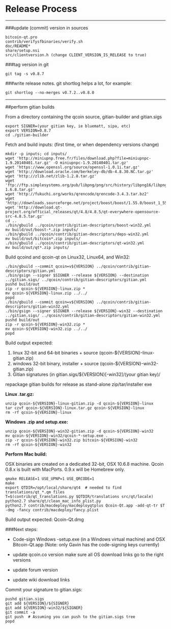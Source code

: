 Release Process
====================

* * *

###update (commit) version in sources


	bitcoin-qt.pro
	contrib/verifysfbinaries/verify.sh
	doc/README*
	share/setup.nsi
	src/clientversion.h (change CLIENT_VERSION_IS_RELEASE to true)

###tag version in git

	git tag -s v0.8.7

###write release notes. git shortlog helps a lot, for example:

	git shortlog --no-merges v0.7.2..v0.8.0

* * *

##perform gitian builds

 From a directory containing the qcoin source, gitian-builder and gitian.sigs
  
	export SIGNER=(your gitian key, ie bluematt, sipa, etc)
	export VERSION=0.8.7
	cd ./gitian-builder

 Fetch and build inputs: (first time, or when dependency versions change)

	mkdir -p inputs; cd inputs/
	wget 'http://miniupnp.free.fr/files/download.php?file=miniupnpc-1.9.20140401.tar.gz' -O miniupnpc-1.9.20140401.tar.gz'
	wget 'https://www.openssl.org/source/openssl-1.0.1i.tar.gz'
	wget 'http://download.oracle.com/berkeley-db/db-4.8.30.NC.tar.gz'
	wget 'http://zlib.net/zlib-1.2.8.tar.gz'
	wget 'ftp://ftp.simplesystems.org/pub/libpng/png/src/history/libpng16/libpng-1.6.8.tar.gz'
	wget 'http://fukuchi.org/works/qrencode/qrencode-3.4.3.tar.bz2'
	wget 'http://downloads.sourceforge.net/project/boost/boost/1.55.0/boost_1_55_0.tar.bz2'
	wget 'http://download.qt-project.org/official_releases/qt/4.8/4.8.5/qt-everywhere-opensource-src-4.8.5.tar.gz'
	cd ..
	./bin/gbuild ../qcoin/contrib/gitian-descriptors/boost-win32.yml
	mv build/out/boost-*.zip inputs/
	./bin/gbuild ../qcoin/contrib/gitian-descriptors/deps-win32.yml
	mv build/out/bitcoin*.zip inputs/
	./bin/gbuild ../qcoin/contrib/gitian-descriptors/qt-win32.yml
	mv build/out/qt*.zip inputs/

 Build qcoind and qcoin-qt on Linux32, Linux64, and Win32:
  
	./bin/gbuild --commit qcoin=v${VERSION} ../qcoin/contrib/gitian-descriptors/gitian.yml
	./bin/gsign --signer $SIGNER --release ${VERSION} --destination ../gitian.sigs/ ../qcoin/contrib/gitian-descriptors/gitian.yml
	pushd build/out
	zip -r qcoin-${VERSION}-linux.zip *
	mv qcoin-${VERSION}-linux.zip ../../
	popd
	./bin/gbuild --commit qcoin=v${VERSION} ../qcoin/contrib/gitian-descriptors/gitian-win32.yml
	./bin/gsign --signer $SIGNER --release ${VERSION}-win32 --destination ../gitian.sigs/ ../qcoin/contrib/gitian-descriptors/gitian-win32.yml
	pushd build/out
	zip -r qcoin-${VERSION}-win32.zip *
	mv qcoin-${VERSION}-win32.zip ../../
	popd

  Build output expected:

  1. linux 32-bit and 64-bit binaries + source (qcoin-${VERSION}-linux-gitian.zip)
  2. windows 32-bit binary, installer + source (qcoin-${VERSION}-win32-gitian.zip)
  3. Gitian signatures (in gitian.sigs/${VERSION}[-win32]/(your gitian key)/

repackage gitian builds for release as stand-alone zip/tar/installer exe

**Linux .tar.gz:**

	unzip qcoin-${VERSION}-linux-gitian.zip -d qcoin-${VERSION}-linux
	tar czvf qcoin-${VERSION}-linux.tar.gz qcoin-${VERSION}-linux
	rm -rf qcoin-${VERSION}-linux

**Windows .zip and setup.exe:**

	unzip qcoin-${VERSION}-win32-gitian.zip -d qcoin-${VERSION}-win32
	mv qcoin-${VERSION}-win32/qcoin-*-setup.exe .
	zip -r qcoin-${VERSION}-win32.zip bitcoin-${VERSION}-win32
	rm -rf qcoin-${VERSION}-win32

**Perform Mac build:**

  OSX binaries are created on a dedicated 32-bit, OSX 10.6.8 machine.
  Qcoin 0.8.x is built with MacPorts.  0.9.x will be Homebrew only.

	qmake RELEASE=1 USE_UPNP=1 USE_QRCODE=1
	make
	export QTDIR=/opt/local/share/qt4  # needed to find translations/qt_*.qm files
	T=$(contrib/qt_translations.py $QTDIR/translations src/qt/locale)
	python2.7 share/qt/clean_mac_info_plist.py
	python2.7 contrib/macdeploy/macdeployqtplus Qcoin-Qt.app -add-qt-tr $T -dmg -fancy contrib/macdeploy/fancy.plist

 Build output expected: Qcoin-Qt.dmg

###Next steps:

* Code-sign Windows -setup.exe (in a Windows virtual machine) and
  OSX Bitcoin-Qt.app (Note: only Gavin has the code-signing keys currently)

* update qcoin.co version
  make sure all OS download links go to the right versions

* update forum version

* update wiki download links

Commit your signature to gitian.sigs:

	pushd gitian.sigs
	git add ${VERSION}/${SIGNER}
	git add ${VERSION}-win32/${SIGNER}
	git commit -a
	git push  # Assuming you can push to the gitian.sigs tree
	popd

